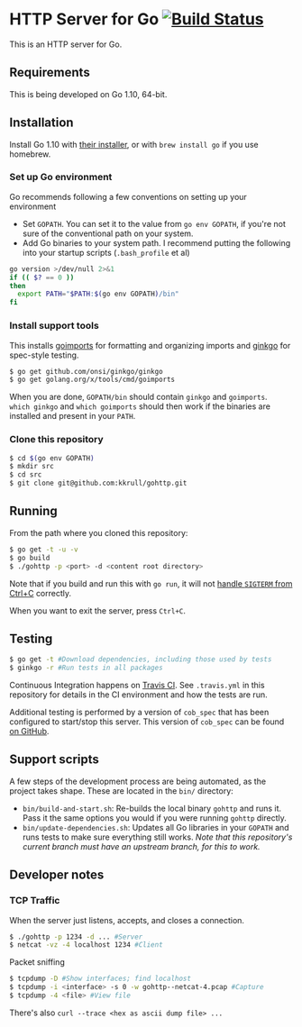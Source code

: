 # HTTP Server for Go [![Build Status](https://travis-ci.org/kkrull/gohttp.svg?branch=master)](https://travis-ci.org/kkrull/gohttp)

This is an HTTP server for Go.


## Requirements

This is being developed on Go 1.10, 64-bit.


## Installation

Install Go 1.10 with [their installer](https://golang.org/doc/install), or with `brew install go` if you use homebrew.


### Set up Go environment

Go recommends following a few conventions on setting up your environment

* Set `GOPATH`.  You can set it to the value from `go env GOPATH`, if you're not sure of the conventional path
  on your system.
* Add Go binaries to your system path.  I recommend putting the following into your startup scripts (`.bash_profile` et al)

```bash
go version >/dev/null 2>&1
if (( $? == 0 ))
then
  export PATH="$PATH:$(go env GOPATH)/bin"
fi
```


### Install support tools

This installs [goimports](https://godoc.org/golang.org/x/tools/cmd/goimports) for formatting and organizing imports
and [ginkgo](http://onsi.github.io/ginkgo/) for spec-style testing.

```bash
$ go get github.com/onsi/ginkgo/ginkgo
$ go get golang.org/x/tools/cmd/goimports
```

When you are done, `GOPATH/bin` should contain `ginkgo` and `goimports`.  
`which ginkgo` and `which goimports` should then work if the binaries are installed and present in your `PATH`.


### Clone this repository

```bash
$ cd $(go env GOPATH)
$ mkdir src
$ cd src
$ git clone git@github.com:kkrull/gohttp.git
```


## Running

From the path where you cloned this repository:

```bash
$ go get -t -u -v
$ go build
$ ./gohttp -p <port> -d <content root directory>
```

Note that if you build and run this with `go run`, it will not
[handle `SIGTERM` from Ctrl+C](https://stackoverflow.com/questions/11268943/is-it-possible-to-capture-a-ctrlc-signal-and-run-a-cleanup-function-in-a-defe)
correctly.

When you want to exit the server, press `Ctrl+C`.


## Testing

```bash
$ go get -t #Download dependencies, including those used by tests
$ ginkgo -r #Run tests in all packages
```

Continuous Integration happens on [Travis CI](https://travis-ci.org/kkrull/gohttp).
See `.travis.yml` in this repository for details in the CI environment and how the tests are run.

Additional testing is performed by a version of `cob_spec` that has been configured to start/stop this server.
This version of `cob_spec` can be found [on GitHub](https://github.com/kkrull/cob_spec).


## Support scripts

A few steps of the development process are being automated, as the project takes shape.
These are located in the `bin/` directory:

* `bin/build-and-start.sh`: Re-builds the local binary `gohttp` and runs it.  Pass it the same options you would if you
  were running `gohttp` directly.
* `bin/update-dependencies.sh`: Updates all Go libraries in your `GOPATH` and runs tests to make sure everything still
  works.  *Note that this repository's current branch must have an upstream branch, for this to work.*


## Developer notes

### TCP Traffic

When the server just listens, accepts, and closes a connection.

```bash
$ ./gohttp -p 1234 -d ... #Server
$ netcat -vz -4 localhost 1234 #Client
```

Packet sniffing

```bash
$ tcpdump -D #Show interfaces; find localhost
$ tcpdump -i <interface> -s 0 -w gohttp--netcat-4.pcap #Capture
$ tcpdump -4 <file> #View file
```

There's also `curl --trace <hex as ascii dump file> ...`
